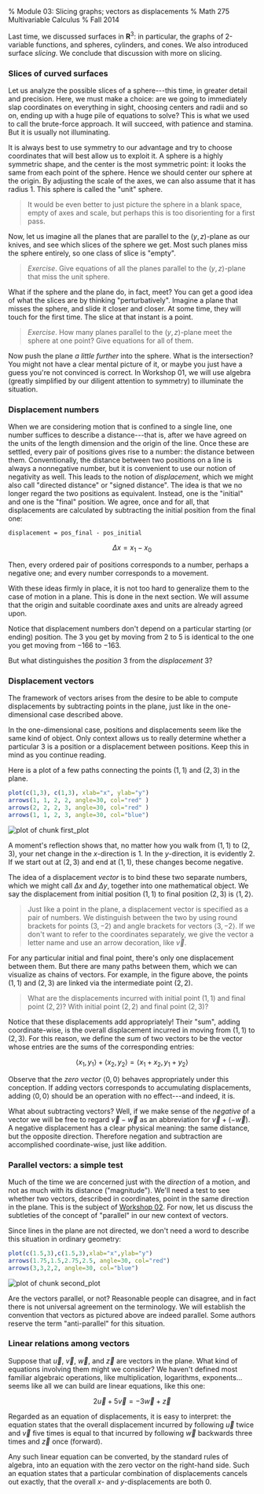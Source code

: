 % Module 03:
  Slicing graphs; vectors as displacements
% Math 275 Multivariable Calculus
% Fall 2014





Last time, we discussed surfaces in $\mathbf{R}^3$: in particular, the graphs of 2-variable functions, and spheres, cylinders, and cones. We also introduced surface *slicing*. We conclude that discussion with more on slicing.

### Slices of curved surfaces

Let us analyze the possible slices of a sphere---this time, in greater detail and precision. Here, we must make a choice: are we going to immediately slap coordinates on everything in sight, choosing centers and radii and so on, ending up with a huge pile of equations to solve? This is what we used to call the brute-force approach. It will succeed, with patience and stamina. But it is usually not illuminating. 

It is always best to use symmetry to our advantage and try to choose coordinates that will best allow us to exploit it. A sphere is a highly symmetric shape, and the center is the most symmetric point: it looks the same from each point of the sphere. Hence we should center our sphere at the origin. By adjusting the scale of the axes, we can also assume that it has radius 1. This sphere is called the "unit" sphere.

> It would be even better to just picture the sphere in a blank space, empty of axes and scale, but perhaps this is too disorienting for a first pass.

Now, let us imagine all the planes that are parallel to the $(y,z)$-plane as our knives, and see which slices of the sphere we get. Most such planes miss the sphere entirely, so one class of slice is "empty".

> *Exercise*. Give equations of all the planes parallel to the $(y,z)$-plane that miss the unit sphere.

What if the sphere and the plane do, in fact, meet? You can get a good idea of what the slices are by thinking "perturbatively". Imagine a plane that misses the sphere, and slide it closer and closer. At some time, they will touch for the first time. The slice at that instant is a point.

> *Exercise*. How many planes parallel to the $(y,z)$-plane meet the sphere at one point? Give equations for all of them.

Now push the plane *a little further* into the sphere. What is the intersection? You might not have a clear mental picture of it, or maybe you just have a guess you're not convinced is correct. In Workshop 01, we will use algebra (greatly simplified by our diligent attention to symmetry) to illuminate the situation.

### Displacement numbers

When we are considering motion that is confined to a single line, one number suffices to describe a distance---that is, after we have agreed on the units of the length dimension and the origin of the line. Once these are settled, every pair of positions gives rise to a number: the distance between them. Conventionally, the distance between two positions on a line is always a nonnegative number, but it is convenient to use our notion of negativity as well. This leads to the notion of *displacement*, which we might also call "directed distance" or "signed distance". The idea is that we no longer regard the two positions as equivalent. Instead, one is the "initial" and one is the "final" position. We agree, once and for all, that displacements are calculated by subtracting the initial position from the final one:

    displacement = pos_final - pos_initial

$$ \Delta x = x_1 - x_0 $$

Then, every ordered pair of positions corresponds to a number, perhaps a negative one; and every number corresponds to a movement.

With these ideas firmly in place, it is not too hard to generalize them to the case of motion in a plane. This is done in the next section. We will assume that the origin and suitable coordinate axes and units are already agreed upon.

Notice that displacement numbers don't depend on a particular starting (or ending) position. The $3$ you get by moving from $2$ to $5$ is identical to the one you get moving from $-166$ to $-163$.

But what distinguishes the *position* $3$ from the *displacement* $3$?

### Displacement vectors

The framework of vectors arises from the desire to be able to compute displacements by subtracting points in the plane, just like in the one- dimensional case described above.

In the one-dimensional case, positions and displacements seem like the same kind of object. Only context allows us to really determine whether a particular $3$ is a position or a displacement between positions. Keep this in mind as you continue reading.

Here is a plot of a few paths connecting the points $(1,1)$ and $(2,3)$ in the plane.


```r
plot(c(1,3), c(1,3), xlab="x", ylab="y")
arrows(1, 1, 2, 2, angle=30, col="red" )
arrows(2, 2, 2, 3, angle=30, col="red" )
arrows(1, 1, 2, 3, angle=30, col="blue")
```

<img src="figure/first_plot.png" title="plot of chunk first_plot" alt="plot of chunk first_plot" style="display: block; margin: auto;" />

A moment's reflection shows that, no matter how you walk from $(1,1)$ to $(2,3)$, your net change in the $x$-direction is $1$. In the $y$-direction, it is evidently $2$. If we start out at $(2,3)$ and end at $(1,1)$, these changes become negative.

The idea of a displacement *vector* is to bind these two separate numbers, which we might call $\Delta x$ and $\Delta y$, together into one mathematical object. We say the displacement from initial position $(1,1)$ to final position $(2,3)$ is $\langle 1, 2 \rangle$.

> Just like a point in the plane, a displacement vector is specified as a pair of numbers. We distinguish between the two by using round brackets for points $(3,-2)$ and angle brackets for vectors $\langle 3, -2 \rangle$. If we don't want to refer to the coordinates separately, we give the vector a letter name and use an arrow decoration, like $\vec{v}$.

For any particular initial and final point, there's only one displacement between them. But there are many paths between them, which we can visualize as chains of vectors. For example, in the figure above, the points $(1,1)$ and $(2,3)$ are linked via the intermediate point $(2,2)$.

> What are the displacements incurred with initial point $(1,1)$ and final point $(2,2)$? With initial point $(2,2)$ and final point $(2,3)$?

Notice that these displacements add appropriately! Their "sum", adding coordinate-wise, is the overall displacement incurred in moving from $(1,1)$ to $(2,3)$. For this reason, we define the *sum* of two vectors to be the vector whose entries are the sums of the corresponding entries:

$$ \langle x_1, y_1 \rangle + \langle x_2, y_2 \rangle =
     \langle x_1 + x_2, y_1 + y_2 \rangle $$

Observe that the *zero vector* $\langle 0, 0 \rangle$ behaves appropriately under this conception. If adding vectors corresponds to accumulating displacements, adding $\langle 0, 0 \rangle$ should be an operation with no effect---and indeed, it is.

What about subtracting vectors? Well, if we make sense of the *negative* of a vector we will be free to regard $\vec{v} - \vec{w}$ as an abbreviation for $\vec{v} + (-\vec{w})$. A negative displacement has a clear physical meaning: the same distance, but the opposite direction. Therefore negation and subtraction are accomplished coordinate-wise, just like addition.

### Parallel vectors: a simple test

Much of the time we are concerned just with the *direction* of a motion, and not as much with its distance ("magnitude"). We'll need a test to see whether two vectors, described in coordinates, point in the same direction in the plane. This is the subject of [Workshop 02][Workshop 02]. For now, let us discuss the subtleties of the concept of "parallel" in our new context of vectors.

Since lines in the plane are not directed, we don't need a word to describe this situation in ordinary geometry:


```r
plot(c(1.5,3),c(1.5,3),xlab="x",ylab="y")
arrows(1.75,1.5,2.75,2.5, angle=30, col="red")
arrows(3,3,2,2, angle=30, col="blue")
```

<img src="figure/second_plot.png" title="plot of chunk second_plot" alt="plot of chunk second_plot" style="display: block; margin: auto;" />

Are the vectors parallel, or not? Reasonable people can disagree, and in fact there is not universal agreement on the terminology. We will establish the convention that vectors as pictured above are indeed parallel. Some authors reserve the term "anti-parallel" for this situation.

### Linear relations among vectors

Suppose that $\vec{u}$, $\vec{v}$, $\vec{w}$, and $\vec{z}$ are vectors in the plane. What kind of equations involving them might we consider? We haven't defined most familiar algebraic operations, like multiplication, logarithms, exponents... seems like all we can build are linear equations, like this one:

$$ 2 \vec{u} + 5 \vec{v} = -3 \vec{w} + \vec{z} $$

Regarded as an equation of displacements, it is easy to interpret: the equation states that the overall displacement incurred by following $\vec{u}$ twice and $\vec{v}$ five times is equal to that incurred by following $\vec{w}$ backwards three times and $\vec{z}$ once (forward).

Any such linear equation can be converted, by the standard rules of algebra, into an equation with the zero vector on the right-hand side. Such an equation states that a particular combination of displacements cancels out exactly, that the overall $x$- and $y$-displacements are both $0$.


<!--document ends; links past here-->

[Module 01]: ../01/Module.html
[Module 02]: ../02/Module.html
<!--placeholder link-->
[Workshop 02]: ../../workshops/02/Workshop.pdf 


